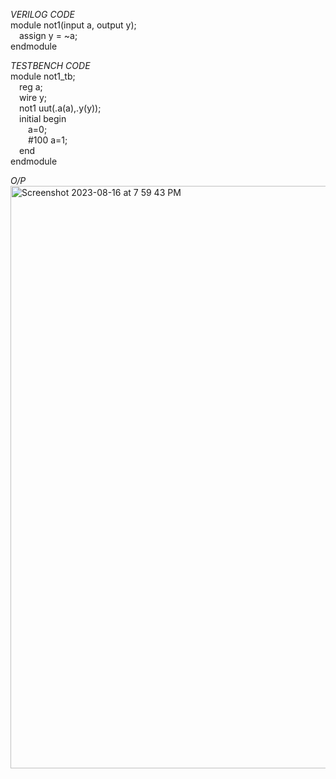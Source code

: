 *VERILOG CODE*
<br>module not1(input a, output y);
<br>&emsp;assign y = ~a;
<br>endmodule

*TESTBENCH CODE*
<br>module not1_tb;
<br>&emsp;reg a;
<br>&emsp;wire y;
<br>&emsp;not1 uut(.a(a),.y(y));
<br>&emsp;initial begin
<br>&emsp;&emsp;a=0;
<br>&emsp;&emsp;#100 a=1;
<br>&emsp;end
<br>endmodule

*O/P*
<img width="932" alt="Screenshot 2023-08-16 at 7 59 43 PM" src="https://github.com/AnnaTheSloth284/S4_KTU_Digital_Lab/assets/112563080/535bce22-614d-411f-8c32-a472c8213862">
